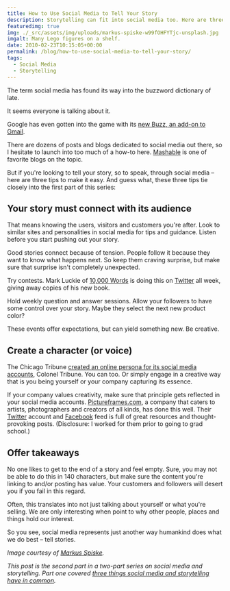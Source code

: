 ```yaml
---
title: How to Use Social Media to Tell Your Story
description: Storytelling can fit into social media too. Here are three tips.
featuredimg: true
img: ./_src/assets/img/uploads/markus-spiske-w99fOHFYTjc-unsplash.jpg
imgalt: Many Lego figures on a shelf.
date: 2010-02-23T10:15:05+00:00
permalink: /blog/how-to-use-social-media-to-tell-your-story/
tags:
  - Social Media
  - Storytelling
---
```


The term social media has found its way into the buzzword dictionary of late.

It seems everyone is talking about it.

Google has even gotten into the game with its [new Buzz, an add-on to Gmail](http://techcrunch.com/2010/02/09/if-google-wave-is-the-future-google-buzz-is-the-present/).

There are dozens of posts and blogs dedicated to social media out there, so I hesitate to launch into too much of a how-to here. [Mashable](http://www.mashable.com) is one of favorite blogs on the topic.

But if you're looking to tell your story, so to speak, through social media – here are three tips to make it easy. And guess what, these three tips tie closely into the first part of this series:

## Your story must connect with its audience

That means knowing the users, visitors and customers you're after. Look to similar sites and personalities in social media for tips and guidance. Listen before you start pushing out your story.

Good stories connect because of tension. People follow it because they want to know what happens next. So keep them craving surprise, but make sure that surprise isn't completely unexpected.

Try contests. Mark Luckie of [10,000 Words](http://www.10000words.net/) is doing this on [Twitter](http://twitter.com/10000words) all week, giving away copies of his new book.

Hold weekly question and answer sessions. Allow your followers to have some control over your story. Maybe they select the next new product color?

These events offer expectations, but can yield something new. Be creative.

## Create a character (or voice)

The Chicago Tribune [created an online persona for its social media accounts](http://www.huffingtonpost.com/todd-andrlik/chicago-tribunes-social-m_b_118504.html), Colonel Tribune. You can too. Or simply engage in a creative way that is you being yourself or your company capturing its essence.

If your company values creativity, make sure that principle gets reflected in your social media accounts. [Pictureframes.com](http://www.pictureframes.com/), a company that caters to artists, photographers and creators of all kinds, has done this well. Their [Twitter](http://twitter.com/pictureframes) account and [Facebook](http://www.facebook.com/pictureframes) feed is full of great resources and thought-provoking posts. (Disclosure: I worked for them prior to going to grad school.)

## Offer takeaways

No one likes to get to the end of a story and feel empty. Sure, you may not be able to do this in 140 characters, but make sure the content you're linking to and/or posting has value. Your customers and followers will desert you if you fail in this regard.

Often, this translates into not just talking about yourself or what you're selling. We are only interesting when point to why other people, places and things hold our interest.

So you see, social media represents just another way humankind does what we do best – tell stories.

_Image courtesy of [Markus Spiske](https://unsplash.com/photos/w99fOHFYTjc)._

_This post is the second part in a two-part series on social media and storytelling. Part one covered [three things social media and storytelling have in common](/blog/how-to-use-social-media-to-tell-your-story/)._
